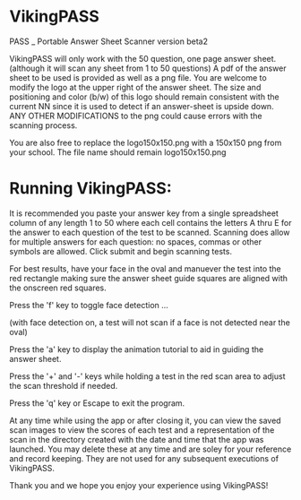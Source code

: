 # VikingPASS
PASS _ Portable Answer Sheet Scanner
version beta2


VikingPASS  will only work with the 50 question, one page answer sheet.
(although it will scan any sheet from 1 to 50 questions)
A pdf of the answer sheet to be used is provided as well as a png file.
You are welcome to modify the logo at the upper right of the answer sheet.
The size and positioning and color (b/w) of this logo should remain consistent with the current NN 
since it is used to detect if an answer-sheet is upside down.
ANY OTHER MODIFICATIONS to the png could cause errors with the scanning process.

You are also free to replace the logo150x150.png with a 150x150 png from your school.
The file name should remain logo150x150.png

# Running VikingPASS:

It is recommended you paste your answer key from a single spreadsheet column of any length 1 to 50 
where each cell contains the letters A thru E for the answer to each question of the test to be scanned.
Scanning does allow for multiple answers for each question: no spaces, commas or other symbols are allowed.
Click submit and begin scanning tests.

For best results, have your face in the oval and manuever the test into the red rectangle 
making sure the answer sheet guide squares are aligned with the onscreen red squares.

Press the 'f' key to toggle face detection ... 

(with face detection on, a test will not scan if a face is not detected near the oval)

Press the 'a' key to display the animation tutorial to aid in guiding the answer sheet.

Press the '+' and '-' keys while holding a test in the red scan area to adjust the scan threshold if needed.

Press the 'q' key or Escape to exit the program.

At any time while using the app or after closing it, you can view the saved scan images to view the scores
of each test and a representation of the scan in the directory created with the date and time 
that the app was launched. You may delete these at any time and are soley for your reference and record keeping.
They are not used for any subsequent executions of VikingPASS.

Thank you and we hope you enjoy your experience using VikingPASS!
